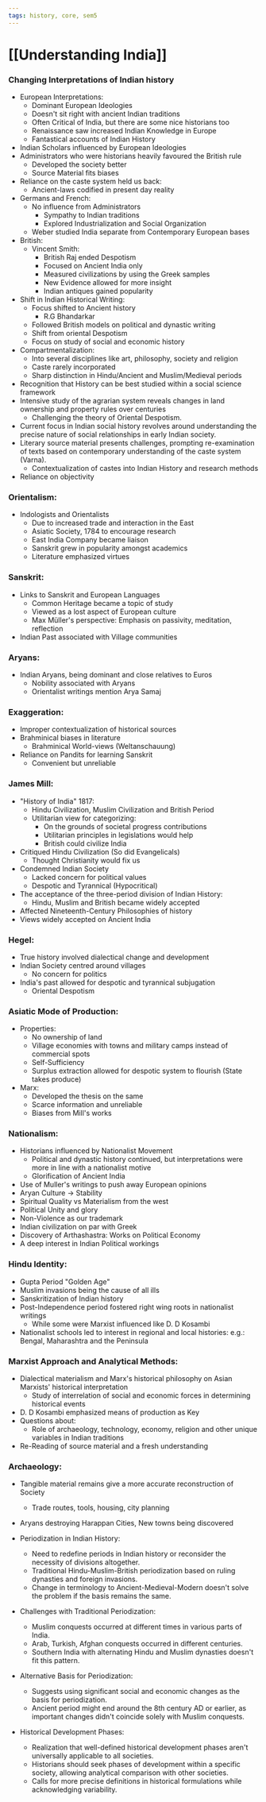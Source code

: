 ```yaml
---
tags: history, core, sem5
---
```

# [[Understanding India]]

### Changing Interpretations of Indian history
- European Interpretations:
	- Dominant European Ideologies
	- Doesn't sit right with ancient Indian traditions
	- Often Critical of India, but there are some nice historians too
	- Renaissance saw increased Indian Knowledge in Europe
	- Fantastical accounts of Indian History
- Indian Scholars influenced by European Ideologies
- Administrators who were historians heavily favoured the British rule
	- Developed the society better
	- Source Material fits biases
- Reliance on the caste system held us back:
	- Ancient-laws codified in present day reality
- Germans and French:
	- No influence from Administrators
		- Sympathy to Indian traditions
		- Explored Industrialization and Social Organization
	- Weber studied India separate from Contemporary European bases 
- British:
	- Vincent Smith:
		- British Raj ended Despotism
		- Focused on Ancient India only
		- Measured civilizations by using the Greek samples
		- New Evidence allowed for more insight
		- Indian antiques gained popularity
- Shift in Indian Historical Writing:
	- Focus shifted to Ancient history
		- R.G Bhandarkar
	- Followed British models on political and dynastic writing
	- Shift from oriental Despotism
	- Focus on study of social and economic history
- Compartmentalization:
	- Into several disciplines like art, philosophy, society and religion
	- Caste rarely incorporated
	- Sharp distinction in Hindu/Ancient and Muslim/Medieval periods
- Recognition that History can be best studied within a social science framework
- Intensive study of the agrarian system reveals changes in land ownership and property rules over centuries
	- Challenging the theory of Oriental Despotism.
- Current focus in Indian social history revolves around understanding the precise nature of social relationships in early Indian society.
- Literary source material presents challenges, prompting re-examination of texts based on contemporary understanding of the caste system (Varna).
	- Contextualization of castes into Indian History and research methods
- Reliance on objectivity

### Orientalism:
- Indologists and Orientalists
	- Due to increased trade and interaction in the East
	- Asiatic Society, 1784 to encourage research
	- East India Company became liaison
	- Sanskrit grew in popularity amongst academics
	- Literature emphasized virtues
### Sanskrit:
- Links to Sanskrit and European Languages
	- Common Heritage became a topic of study
	- Viewed as a lost aspect of European culture
	- Max Müller's perspective: Emphasis on passivity, meditation, reflection
- Indian Past associated with Village communities
### Aryans:	
 - Indian Aryans, being dominant and close relatives to Euros
	- Nobility associated with Aryans
	- Orientalist writings mention Arya Samaj

### Exaggeration:
- Improper contextualization of historical sources
- Brahminical biases in literature
	- Brahminical World-views (Weltanschauung)
- Reliance on Pandits for learning Sanskrit
	- Convenient but unreliable

### James Mill:
- "History of India" 1817:
	- Hindu Civilization, Muslim Civilization and British Period
	- Utilitarian view for categorizing:
		- On the grounds of societal progress contributions
		- Utilitarian principles in legislations would help
		- British could civilize India
- Critiqued Hindu Civilization (So did Evangelicals)
	- Thought Christianity would fix us
- Condemned Indian Society
	- Lacked concern for political values
	- Despotic and Tyrannical (Hypocritical)
- The acceptance of the three-period division of Indian History:
	- Hindu, Muslim and British became widely accepted
- Affected Nineteenth-Century Philosophies of history
- Views widely accepted on Ancient India

### Hegel:
- True history involved dialectical change and development
- Indian Society centred around villages
	- No concern for politics
- India's past allowed for despotic and tyrannical subjugation
	- Oriental Despotism 

### Asiatic Mode of Production:
- Properties:
	- No ownership of land 
	- Village economies with towns and military camps instead of commercial spots
	- Self-Sufficiency
	- Surplus extraction allowed for despotic system to flourish (State takes produce)
- Marx:
	- Developed the thesis on the same
	- Scarce information and unreliable
	- Biases from Mill's works

### Nationalism:
- Historians influenced by Nationalist Movement
	- Political and dynastic history continued, but interpretations were more in line with a nationalist motive
	- Glorification of Ancient India
- Use of Muller's writings to push away European opinions
- Aryan Culture → Stability
- Spiritual Quality vs Materialism from the west
- Political Unity and glory
- Non-Violence as our trademark
- Indian civilization on par with Greek
- Discovery of Arthashastra: Works on Political Economy
- A deep interest in Indian Political workings

### Hindu Identity:
- Gupta Period "Golden Age"
- Muslim invasions being the cause of all ills
- Sanskritization of Indian history
- Post-Independence period fostered right wing roots in nationalist writings
	- While some were Marxist influenced like D. D Kosambi
- Nationalist schools led to interest in regional and local histories: e.g.: Bengal, Maharashtra and the Peninsula

### Marxist Approach and Analytical Methods:
- Dialectical materialism and Marx's historical philosophy on Asian Marxists' historical interpretation
	- Study of interrelation of social and economic forces in determining historical events
- D. D Kosambi emphasized means of production as Key
- Questions about: 
	- Role of archaeology, technology, economy, religion and other unique variables in Indian traditions
- Re-Reading of source material and a fresh understanding

### Archaeology:
- Tangible material remains give a more accurate reconstruction of Society
	- Trade routes, tools, housing, city planning
- Aryans destroying Harappan Cities, New towns being discovered

- Periodization in Indian History:
	- Need to redefine periods in Indian history or reconsider the necessity of divisions altogether.
	- Traditional Hindu-Muslim-British periodization based on ruling dynasties and foreign invasions.
	- Change in terminology to Ancient-Medieval-Modern doesn't solve the problem if the basis remains the same.
- Challenges with Traditional Periodization:
	- Muslim conquests occurred at different times in various parts of India.
	- Arab, Turkish, Afghan conquests occurred in different centuries.
	- Southern India with alternating Hindu and Muslim dynasties doesn't fit this pattern.
- Alternative Basis for Periodization:
	- Suggests using significant social and economic changes as the basis for periodization.
	- Ancient period might end around the 8th century AD or earlier, as important changes didn't coincide solely with Muslim conquests.
- Historical Development Phases:
	- Realization that well-defined historical development phases aren't universally applicable to all societies.
	- Historians should seek phases of development within a specific society, allowing analytical comparison with other societies.
	- Calls for more precise definitions in historical formulations while acknowledging variability.